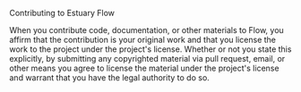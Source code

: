 Contributing to Estuary Flow

When you contribute code, documentation, or other materials to Flow, you affirm that the contribution is your original work and that you license the work to the project under the project's license. Whether or not you state this explicitly, by submitting any copyrighted material via pull request, email, or other means you agree to license the material under the project's license and warrant that you have the legal authority to do so.